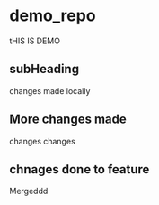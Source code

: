 # demo_repo

tHIS IS DEMO

## subHeading

changes made locally

## More changes made

changes changes

## chnages done to feature

Mergeddd
